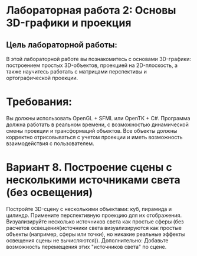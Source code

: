 # Лабораторная работа 2: Основы 3D-графики и проекция
## Цель лабораторной работы:
В этой лабораторной работе вы познакомитесь с основами 3D-графики: построением
простых 3D-объектов, проекцией на 2D-плоскость, а также научитесь работать с матрицами
перспективы и ортографической проекции.

# Требования:
Вы должны использовать OpenGL + SFML или OpenTK + C#.
Программа должна работать в реальном времени, с возможностью динамической смены
проекции и трансформаций объектов.
Все объекты должны корректно отрисовываться с учетом проекции и иметь возможность
взаимодействия с пользователем.

# Вариант 8. Построение сцены с несколькими источниками света (без освещения)
Постройте 3D-сцену с несколькими объектами: куб, пирамида и цилиндр.
Примените перспективную проекцию для их отображения.
Визуализируйте несколько источников света как простые сферы (без расчетов
освещения(источники света визуализируются как простые объекты (например, сферы или
точки), но никакие реальные эффекты освещения сцены не вычисляются)).
Дополнительно: Добавьте возможность перемещения этих "источников света" по сцене.
